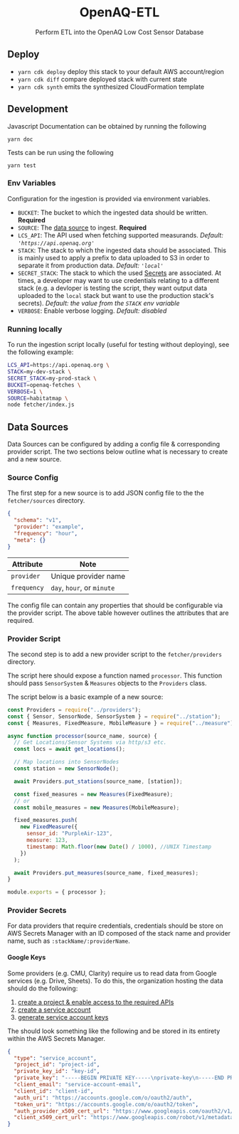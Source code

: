 <h1 align=center>OpenAQ-ETL</h1>

<p align=center>Perform ETL into the OpenAQ Low Cost Sensor Database</p>

## Deploy

- `yarn cdk deploy` deploy this stack to your default AWS account/region
- `yarn cdk diff` compare deployed stack with current state
- `yarn cdk synth` emits the synthesized CloudFormation template

## Development

Javascript Documentation can be obtained by running the following

```
yarn doc
```

Tests can be run using the following

```
yarn test
```

### Env Variables

Configuration for the ingestion is provided via environment variables.

- `BUCKET`: The bucket to which the ingested data should be written. **Required**
- `SOURCE`: The [data source](#data-sources) to ingest. **Required**
- `LCS_API`: The API used when fetching supported measurands. _Default: `'https://api.openaq.org'`_
- `STACK`: The stack to which the ingested data should be associated. This is mainly used to apply a prefix to data uploaded to S3 in order to separate it from production data. _Default: `'local'`_
- `SECRET_STACK`: The stack to which the used [Secrets](#provider-secrets) are associated. At times, a developer may want to use credentials relating to a different stack (e.g. a devloper is testing the script, they want output data uploaded to the `local` stack but want to use the production stack's secrets). _Default: the value from the `STACK` env variable_
- `VERBOSE`: Enable verbose logging. _Default: disabled_

### Running locally

To run the ingestion script locally (useful for testing without deploying), see the following example:

```sh
LCS_API=https://api.openaq.org \
STACK=my-dev-stack \
SECRET_STACK=my-prod-stack \
BUCKET=openaq-fetches \
VERBOSE=1 \
SOURCE=habitatmap \
node fetcher/index.js
```

## Data Sources

Data Sources can be configured by adding a config file & corresponding provider script. The two sections below
outline what is necessary to create and a new source.

### Source Config

The first step for a new source is to add JSON config file to the the `fetcher/sources` directory.

```json
{
  "schema": "v1",
  "provider": "example",
  "frequency": "hour",
  "meta": {}
}
```

| Attribute   | Note                       |
| ----------- | -------------------------- |
| `provider`  | Unique provider name       |
| `frequency` | `day`, `hour`, or `minute` |

The config file can contain any properties that should be configurable via the
provider script. The above table however outlines the attributes that are required.

### Provider Script

The second step is to add a new provider script to the `fetcher/providers` directory.

The script here should expose a function named `processor`. This function should pass
`SensorSystem` & `Measures` objects to the `Providers` class.

The script below is a basic example of a new source:

```js
const Providers = require("../providers");
const { Sensor, SensorNode, SensorSystem } = require("../station");
const { Measures, FixedMeasure, MobileMeasure } = require("../measure");

async function processor(source_name, source) {
  // Get Locations/Sensor Systems via http/s3 etc.
  const locs = await get_locations();

  // Map locations into SensorNodes
  const station = new SensorNode();

  await Providers.put_stations(source_name, [station]);

  const fixed_measures = new Measures(FixedMeasure);
  // or
  const mobile_measures = new Measures(MobileMeasure);

  fixed_measures.push(
    new FixedMeasure({
      sensor_id: "PurpleAir-123",
      measure: 123,
      timestamp: Math.floor(new Date() / 1000), //UNIX Timestamp
    })
  );

  await Providers.put_measures(source_name, fixed_measures);
}

module.exports = { processor };
```

### Provider Secrets

For data providers that require credentials, credentials should be store on AWS Secrets Manager with an ID composed of the stack name and provider name, such as `:stackName/:providerName`.

#### Google Keys

Some providers (e.g. CMU, Clarity) require us to read data from Google services (e.g. Drive, Sheets). To do this, the organization hosting the data should do the following:

1. [create a project & enable access to the required APIs](https://developers.google.com/workspace/guides/create-project)
1. [create a service account](https://cloud.google.com/iam/docs/creating-managing-service-accounts)
1. [generate service account keys](https://cloud.google.com/iam/docs/creating-managing-service-account-keys)

The should look something like the following and be stored in its entirety within the AWS Secrets Manager.

```json
{
  "type": "service_account",
  "project_id": "project-id",
  "private_key_id": "key-id",
  "private_key": "-----BEGIN PRIVATE KEY-----\nprivate-key\n-----END PRIVATE KEY-----\n",
  "client_email": "service-account-email",
  "client_id": "client-id",
  "auth_uri": "https://accounts.google.com/o/oauth2/auth",
  "token_uri": "https://accounts.google.com/o/oauth2/token",
  "auth_provider_x509_cert_url": "https://www.googleapis.com/oauth2/v1/certs",
  "client_x509_cert_url": "https://www.googleapis.com/robot/v1/metadata/x509/service-account-email"
}
```
